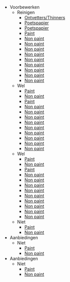 - Voorbewerken
    - Reinigen
        - [Ontvetters/Thinners](#$search=lakken)
        - [Poetspapier](#search=Poetspapier)
        - [Poetspapier](/page/Non-paint)
        - [Paint](/page/Paint)
        - [Non paint](/page/Non-paint)
        - [Non paint](/page/Non-paint)
        - [Non paint](/page/Non-paint)
        - [Non paint](/page/Non-paint)
        - [Non paint](/page/Non-paint)
        - [Non paint](/page/Non-paint)
        - [Non paint](/page/Non-paint)
        - [Non paint](/page/Non-paint)
        - [Non paint](/page/Non-paint)
    - Wel
        - [Paint](/page/Paint)
        - [Non paint](/page/Non-paint)
        - [Paint](/page/Paint)
        - [Non paint](/page/Non-paint)
        - [Non paint](/page/Non-paint)
        - [Non paint](/page/Non-paint)
        - [Non paint](/page/Non-paint)
        - [Non paint](/page/Non-paint)
        - [Non paint](/page/Non-paint)
        - [Non paint](/page/Non-paint)
        - [Non paint](/page/Non-paint)
        - [Non paint](/page/Non-paint)
    - Wel
        - [Paint](/page/Paint)
        - [Non paint](/page/Non-paint)
        - [Paint](/page/Paint)
        - [Non paint](/page/Non-paint)
        - [Non paint](/page/Non-paint)
        - [Non paint](/page/Non-paint)
        - [Non paint](/page/Non-paint)
        - [Non paint](/page/Non-paint)
        - [Non paint](/page/Non-paint)
        - [Non paint](/page/Non-paint)
        - [Non paint](/page/Non-paint)
        - [Non paint](/page/Non-paint)
    - Niet
        - [Paint](/page/Paint)
        - [Non paint](/page/Non-paint)
- Aanbiedingen
    - Niet
        - [Paint](/page/Paint)
        - [Non paint](/page/Non-paint)
- Aanbiedingen
    - Niet
        - [Paint](/page/Paint)
        - [Non paint](/page/Non-paint)
